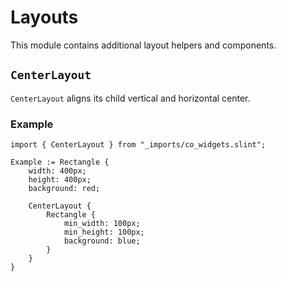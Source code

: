 <!--
SPDX-FileCopyrightText: 2022 Florian Blasius <florvanpt@posteo.de>
SPDX-License-Identifier: MIT
-->

# Layouts

This module contains additional layout helpers and components.

## `CenterLayout`

`CenterLayout` aligns its child vertical and horizontal center.

### Example

```slint
import { CenterLayout } from "_imports/co_widgets.slint";

Example := Rectangle {
    width: 400px;
    height: 400px;
    background: red;

    CenterLayout {  
        Rectangle {  
            min_width: 100px;
            min_height: 100px;
            background: blue;
        }
    }
}
```